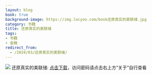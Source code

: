 ```yaml
---
layout: blog
book: true
background-image: https://img.locyoo.com/book还原真实的美联储.jpg
category: 书籍
title: 还原真实的美联储
tags:
- 书籍
- 金融
redirect_from:
  - /2024/03/还原真实的美联储/
---
```

![](https://img.locyoo.com/book还原真实的美联储.jpg)
还原真实的美联储: <a name = "ref1" href="https://089m.com/f/50983618-1314076304-c4b1c0?p=3619">点击下载</a>，访问密码请点击右上方“关于”自行查看